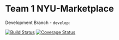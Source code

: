 # Team 1 NYU-Marketplace

Development Branch - `develop`:

[![Build Status](https://app.travis-ci.com/gcivil-nyu-org/S2022-Team-1-repo.svg?branch=develop)](https://app.travis-ci.com/gcivil-nyu-org/S2022-Team-1-repo)
[![Coverage Status](https://coveralls.io/repos/github/gcivil-nyu-org/S2022-Team-1-repo/badge.svg?branch=develop)](https://coveralls.io/github/gcivil-nyu-org/S2022-Team-1-repo?branch=develop)

<!-- Production Branch - `main`:

[![Build Status](https://app.travis-ci.com/gcivil-nyu-org/S2022-Team-1-repo.svg?branch=main)](https://app.travis-ci.com/gcivil-nyu-org/S2022-Team-3-repo)
[![Coverage Status](https://coveralls.io/repos/github/gcivil-nyu-org/S2022-Team-1-repo/badge.svg?branch=main&service=github&kill_cache=1)](https://coveralls.io/github/gcivil-nyu-org/S2022-Team-1-repo?branch=main) -->
